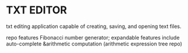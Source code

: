 # TXT EDITOR
txt editing application capable of creating, saving, and opening text files.

repo features Fibonacci number generator; 
expandable features include auto-complete &arithmetic computation (arithmetic expression tree repo)
